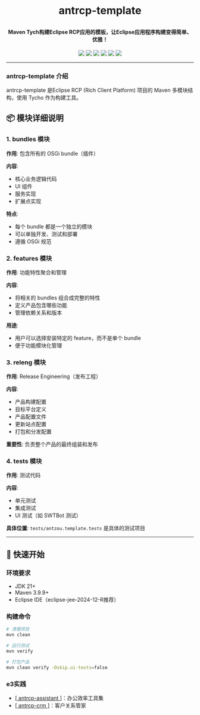 <h1 align="center" style="margin: 30px 0 30px; font-weight: bold;">antrcp-template</h1>
<h4 align="center">Maven Tych构建Eclipse RCP应用的模板，让Eclipse应用程序构建变得简单、优雅！</h4>
<p align="center">
	<a href="https://www.oracle.com/technetwork/java/javase/downloads/index.html"><img src="https://img.shields.io/badge/JDK-21+-green.svg"></a>
	<a href="https://maven.apache.org"><img src="https://img.shields.io/badge/maven-v3.9.9-blue"></a>
	<a href="https://download.eclipse.org/releases/2024-12/202412041000/"><img src="https://img.shields.io/badge/TargetPlatform-202412-blue"></a>
	<a href="https://www.eclipse.org/downloads"><img src="https://img.shields.io/badge/Eclipse%20IDE-提供支持-blue.svg"></a>
	<a href=""><img src="https://img.shields.io/badge/系统-win%20%7C%20mac%20%7C%20linux-007EC6"></a>
	<a href="https://gitee.com/antzou/antrcp-template/blob/master/LICENSE"><img src="https://img.shields.io/:license-epl2.0-green.svg"></a>
</p>


---

### antrcp-template 介绍

antrcp-template 是Eclipse RCP (Rich Client Platform) 项目的 Maven 多模块结构，使用 Tycho 作为构建工具。


## 📦 模块详细说明

### 1. **bundles 模块**
**作用**: 包含所有的 OSGi bundle（插件）

**内容**:
- 核心业务逻辑代码
- UI 组件
- 服务实现
- 扩展点实现

**特点**:
- 每个 bundle 都是一个独立的模块
- 可以单独开发、测试和部署
- 遵循 OSGi 规范

### 2. **features 模块**
**作用**: 功能特性聚合和管理

**内容**:
- 将相关的 bundles 组合成完整的特性
- 定义产品包含哪些功能
- 管理依赖关系和版本

**用途**:
- 用户可以选择安装特定的 feature，而不是单个 bundle
- 便于功能模块化管理

### 3. **releng 模块**
**作用**: Release Engineering（发布工程）

**内容**:
- 产品构建配置
- 目标平台定义
- 产品配置文件
- 更新站点配置
- 打包和分发配置

**重要性**: 负责整个产品的最终组装和发布

### 4. **tests 模块**
**作用**: 测试代码

**内容**:
- 单元测试
- 集成测试
- UI 测试（如 SWTBot 测试）

**具体位置**: `tests/antzou.template.tests` 是具体的测试项目


---

## 🚀 快速开始

### 环境要求
- JDK 21+
- Maven 3.9.9+
- Eclipse IDE（eclipse-jee-2024-12-R推荐）

### 构建命令
```bash
# 清理项目
mvn clean

# 运行测试
mvn verify 

# 打包产品
mvn clean verify -Dskip.ui-tests=false
```

### e3实践
- [[ antrcp-assistant ]](https://gitee.com/antzou/antrcp-assistant)：办公效率工具集
- [[ antrcp-crm ]](https://gitee.com/antzou/antrcp-crm)：客户关系管家

